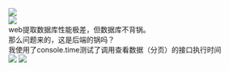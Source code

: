 ![](https://pic.superbed.cn/item/5c87c2e93a213b0417d83cc2)<br/>
![](https://pic.superbed.cn/item/5c87c32b3a213b0417d840ad)<br/>
web提取数据库性能极差，但数据库不背锅。<br/>
那么问题来的，这是后端的锅吗？<br/>
我使用了console.time测试了调用查看数据（分页）的接口执行时间<br/>
![](https://pic.superbed.cn/item/5c87c4bc3a213b0417d85c1e)
![](https://pic.superbed.cn/item/5c87c65b3a213b0417d86dbe)